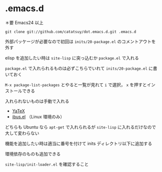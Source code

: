 .emacs.d
==================================

＊要 Emacs24 以上

    git clone git://github.com/catatsuy/dot.emacs.d.git .emacs.d

外部パッケージが必要なので初回は `inits/20-package.el` のコメントアウトを外す

elisp を追加したい時は `site-lisp` に突っ込むか `package.el` で入れる

`package.el` で入れられるものは必ずこちらでいれて `inits/20-package.el` に書いておく

`M-x package-list-packages` とやると一覧が見れて `i` で選択， `x` を押すとインストールできる

入れられないものは手動で入れる

* [YaTeX](http://www.yatex.org/)
* [ibus.el](http://www11.atwiki.jp/s-irie/pages/21.html) （Linux 環境のみ）

どちらも Ubuntu なら `apt-get` で入れられるが `site-lisp` に入れるだけなので大して変わらない

機能を追加したい時は適当に番号を付けて inits ディレクトリ以下に追加する

環境依存のものも追加できる

`site-lisp/init-loader.el` を確認すること
